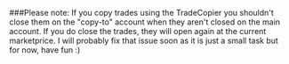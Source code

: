 ###Please note:
If you copy trades using the TradeCopier you shouldn't close them on the "copy-to" account when they aren't closed on the main account.
If you do close the trades, they will open again at the current marketprice.
I will probably fix that issue soon as it is just a small task but for now, have fun :)
